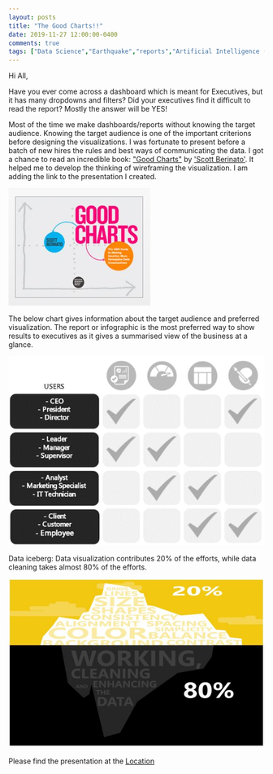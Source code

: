 ```yaml
---
layout: posts
title: "The Good Charts!!"
date: 2019-11-27 12:00:00-0400
comments: true
tags: ["Data Science","Earthquake","reports","Artificial Intelligence (AI)","Data Mining","Data Engineering","Pyhton","R","SAS","Death Valley","CA","search"]
---
```


Hi All,

Have you ever come across a dashboard which is meant for Executives, but it has many dropdowns
 and filters? Did your executives find it difficult to read the report? Mostly the answer will be YES!

Most of the time we make dashboards/reports without knowing the target audience. Knowing the target 
audience is one of the important criterions before designing the visualizations. I was fortunate to
present before a batch of new hires the rules and best ways of communicating the data. I got a chance
to read an incredible book: ["Good Charts"](https://store.hbr.org/product/good-charts-the-hbr-guide-to-making-smarter-more-persuasive-data-visualizations/15005) by ['Scott Berinato'](https://www.linkedin.com/in/scott-berinato-6330ba54/). It helped me to develop the thinking of wireframing the visualization. I am adding the link to the presentation I created.

![center](/images/111.JPG)

The below chart gives information about the target audience and preferred visualization. The report or infographic is
the most preferred way to show results to executives as it gives a summarised view of the business at a glance. 

![center](/images/112.png)

Data iceberg: Data visualization contributes 20% of the efforts, while data cleaning takes almost 80% of the efforts.

![center](/images/113.JPG)

Please find the presentation at the [Location](https://github.com/ashishtele/Power_BI/blob/master/Data%20Visualization%20v2.0.pptx)
